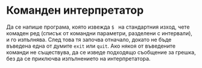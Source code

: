 # Команден интерпретатор

Да се напише програма, която извежда `$ ` на стандартния изход, чете комаден ред (списък от командни параметри, разделени с интервали), и го изпълнява.
След това тя започва отначало, докато не бъде въведена една от думите `exit` или `quit`.
Ако някоя от въведените команди не съществува, да се изведе подходящо съобщение за грешка, без да се приключва изпълнението на интерпретатора.
